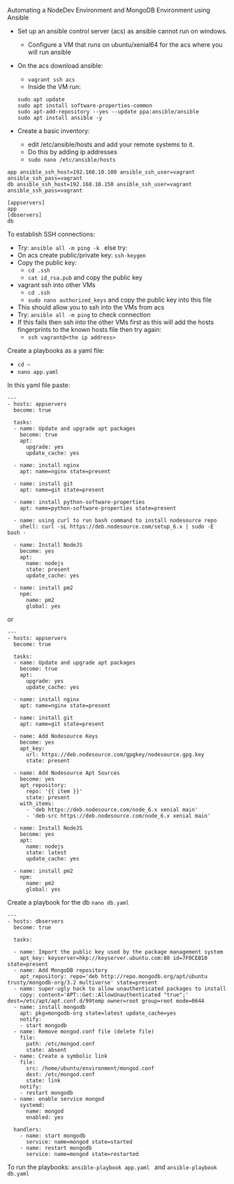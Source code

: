 Automating a NodeDev Environment and MongoDB Environment using Ansible

- Set up an ansible control server (acs) as ansible cannot run on windows.
  - Configure a VM that runs on ubuntu/xenial64 for the acs where you will run ansible
- On the acs download ansible:
  - ``vagrant ssh acs``
  - Inside the VM run:
   ````
   sudo apt update
   sudo apt install software-properties-common
   sudo apt-add-repository --yes --update ppa:ansible/ansible
   sudo apt install ansible -y
   ````

- Create a basic inventory:
  - edit /etc/ansible/hosts and add your remote systems to it.
  - Do this by adding ip addresses
  - ``sudo nano /etc/ansible/hosts``
````
app ansible_ssh_host=192.168.10.100 ansible_ssh_user=vagrant ansible_ssh_pass=vagrant
db ansible_ssh_host=192.168.10.150 ansible_ssh_user=vagrant ansible_ssh_pass=vagrant

[appservers]
app
[dbservers]
db
````
To establish SSH connections:
- Try: ``ansible all -m ping -k `` else try:
- On acs create public/private key: ``ssh-keygen``
- Copy the public key:
  - ``cd .ssh``
  - ``cat id_rsa.pub`` and copy the public key
- vagrant ssh into other VMs
  - ``cd .ssh``
  - ``sudo nano authorized_keys`` and copy the public key into this file
- This should allow you to ssh into the VMs from acs
- Try: `` ansible all -m ping `` to check connection
- If this fails then ssh into the other VMs first as this will add the hosts fingerprints to the known hosts file then try again:
  - ``ssh vagrant@<the ip address> ``

Create a playbooks as a yaml file:
- `` cd ~ ``
- `` nano app.yaml ``

In this yaml file paste:
````
---
- hosts: appservers
  become: true

  tasks:
  - name: Update and upgrade apt packages
    become: true
    apt:
      upgrade: yes
      update_cache: yes

  - name: install nginx
    apt: name=nginx state=present

  - name: install git
    apt: name=git state=present

  - name: install python-software-properties
    apt: name=python-software-properties state=present

  - name: using curl to run bash command to install nodesource repo
    shell: curl -sL https://deb.nodesource.com/setup_6.x | sudo -E bash -

  - name: Install NodeJS
    become: yes
    apt:
      name: nodejs
      state: present
      update_cache: yes

  - name: install pm2
    npm:
      name: pm2
      global: yes

````
or

````
---
- hosts: appservers
  become: true

  tasks:
  - name: Update and upgrade apt packages
    become: true
    apt:
      upgrade: yes
      update_cache: yes

  - name: install nginx
    apt: name=nginx state=present

  - name: install git
    apt: name=git state=present

  - name: Add Nodesource Keys
    become: yes
    apt_key:
      url: https://deb.nodesource.com/gpgkey/nodesource.gpg.key
      state: present

  - name: Add Nodesource Apt Sources
    become: yes
    apt_repository:
      repo: '{{ item }}'
      state: present
    with_items:
      - 'deb https://deb.nodesource.com/node_6.x xenial main'
      - 'deb-src https://deb.nodesource.com/node_6.x xenial main'

  - name: Install NodeJS
    become: yes
    apt:
      name: nodejs
      state: latest
      update_cache: yes

  - name: install pm2
    npm:
      name: pm2
      global: yes
````
Create a playbook for the db
`` nano db.yaml ``

````
---
- hosts: dbservers
  become: true

  tasks:

  - name: Import the public key used by the package management system
    apt_key: keyserver=hkp://keyserver.ubuntu.com:80 id=7F0CEB10 state=present
  - name: Add MongoDB repository
    apt_repository: repo='deb http://repo.mongodb.org/apt/ubuntu trusty/mongodb-org/3.2 multiverse' state=present
  - name: super-ugly hack to allow unauthenticated packages to install
    copy: content='APT::Get::AllowUnauthenticated "true";' dest=/etc/apt/apt.conf.d/99temp owner=root group=root mode=0644
  - name: install mongodb
    apt: pkg=mongodb-org state=latest update_cache=yes
    notify:
    - start mongodb
  - name: Remove mongod.conf file (delete file)
    file:
      path: /etc/mongod.conf
      state: absent
  - name: Create a symbolic link
    file:
      src: /home/ubuntu/environment/mongod.conf
      dest: /etc/mongod.conf
      state: link
    notify:
    - restart mongodb
  - name: enable service mongod
    systemd:
      name: mongod
      enabled: yes

  handlers:
    - name: start mongodb
      service: name=mongod state=started
    - name: restart mongodb
      service: name=mongod state=restarted
````
To run the playbooks: ``ansible-playbook app.yaml `` and ``ansible-playbook db.yaml``
